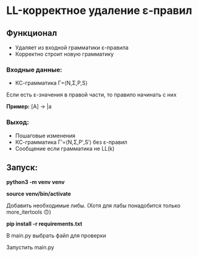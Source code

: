 # LL-корректное удаление ε-правил

## Функционал

* Удаляет из входной грамматики ε-правила
* Корректно строит новую грамматику


### Входные данные: 
* КС-грамматика Γ=⟨N,Σ,P,S⟩

Если есть ε-значения в правой части, то правило начинать с них

**Пример:**
[A] -> |a 

### Выход:
* Пошаговые изменения
* КС-грамматика Γ′=⟨N,Σ,P′,S′⟩ без ε-правил
* Сообщение если грамматика не LL(k)


## Запуск:
**python3 -m venv venv**

**source venv/bin/activate**

Добавить необходимые либы. (Хотя для лабы понадобится только more_itertools 🙃)

**pip install -r requirements.txt** 

В main.py выбрать файл для проверки

Запустить main.py
